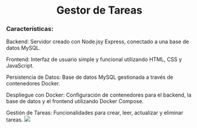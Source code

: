 <h1 align="center"> Gestor de Tareas </h1>
<h3> Características: </h3>

Backend: Servidor creado con Node.jsy Express, conectado a una base de datos MySQL.

Frontend: Interfaz de usuario simple y funcional utilizando HTML, CSS y JavaScript.

Persistencia de Datos: Base de datos MySQL gestionada a través de contenedores Docker.

Despliegue con Docker: Configuración de contenedores para el backend, la base de datos y el frontend utilizando Docker Compose.

Gestión de Tareas: Funcionalidades para crear, leer, actualizar y eliminar tareas.
<img src="https://github.com/user-attachments/assets/a883e983-a320-40be-ba18-75c9708343f3">

